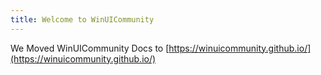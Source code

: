 ```yaml
---
title: Welcome to WinUICommunity
---
```


We Moved WinUICommunity Docs to [https://winuicommunity.github.io/](https://winuicommunity.github.io/)